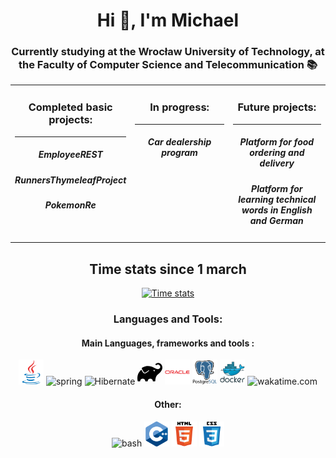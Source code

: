 <h1 align="center">Hi 👋, I'm Michael</h1>
<h3 align="center"> Currently studying at the Wrocław University of Technology, at the Faculty of Computer Science and Telecommunication 📚</h3>


<table width="100%" align="center">
  <tr>
    <td width="33%" align="center" style="vertical-align: top;">
      <h3>Completed basic projects:</h3>
      <hr>
      <h5>EmployeeREST</h5>
      <h5>RunnersThymeleafProject</h5>
      <h5>PokemonRe</h5>
    </td>
    <td width="33%" align="center" style="vertical-align: top;">
      <h3>In progress:</h3>
      <hr>
      <h5>Car dealership program</h5>
    </td>
    <td width="33%" align="center" style="vertical-align: top;">
      <h3>Future projects:</h3>
      <hr>
      <h5>Platform for food ordering and delivery</h5>
      <h5>Platform for learning technical words in English and German</h5>
    </td>
  </tr>
</table>

<div align="center" >

## Time stats since 1 march 
[![Time stats](https://github-readme-stats.vercel.app/api/wakatime?username=MichalBialek01&langs_count=5)](https://github.com/anuraghazra/github-readme-stats)

</div>





<h3 align="center">Languages and Tools:</h3>
<h4 align="center">Main Languages, frameworks and tools :</h4>
<p align="center">
    <img src="https://raw.githubusercontent.com/devicons/devicon/master/icons/java/java-original.svg" alt="java" width="40" height="40">
    <img src="https://www.vectorlogo.zone/logos/springio/springio-icon.svg" alt="spring" width="40" height="40">
    <img  src="https://upload.wikimedia.org/wikipedia/commons/thumb/2/22/Hibernate_logo_a.png/1920px-Hibernate_logo_a.png" width="140" height="40" alt="Hibernate">
    <svg id="Layer_1" data-name="Layer 1" xmlns="http://www.w3.org/2000/svg" width="40" height="40" viewBox="0 0 90 66.06"><defs></defs><path class="cls-1" d="M85.11,4.18a14.27,14.27,0,0,0-19.83-.34,1.38,1.38,0,0,0,0,2L67,7.6a1.36,1.36,0,0,0,1.78.12A8.18,8.18,0,0,1,79.5,20.06C68.17,31.38,53.05-.36,18.73,16a4.65,4.65,0,0,0-2,6.54l5.89,10.17a4.64,4.64,0,0,0,6.3,1.73l.14-.08-.11.08L31.53,33a60.29,60.29,0,0,0,8.22-6.13,1.44,1.44,0,0,1,1.87-.06h0a1.34,1.34,0,0,1,.06,2A61.61,61.61,0,0,1,33,35.34l-.09,0-2.61,1.46a7.34,7.34,0,0,1-3.61.94,7.45,7.45,0,0,1-6.47-3.71l-5.57-9.61C4,32-2.54,46.56,1,65a1.36,1.36,0,0,0,1.33,1.11H8.61A1.36,1.36,0,0,0,10,64.87a9.29,9.29,0,0,1,18.42,0,1.35,1.35,0,0,0,1.34,1.19H35.9a1.36,1.36,0,0,0,1.34-1.19,9.29,9.29,0,0,1,18.42,0A1.36,1.36,0,0,0,57,66.06H63.1a1.36,1.36,0,0,0,1.36-1.34c.14-8.6,2.46-18.48,9.07-23.43C96.43,24.16,90.41,9.48,85.11,4.18ZM61.76,30.05l-4.37-2.19h0a2.74,2.74,0,1,1,4.37,2.2Z"></path></svg>
    <img src="https://raw.githubusercontent.com/devicons/devicon/master/icons/oracle/oracle-original.svg" alt="oracle" width="40" height="40">
    <img src="https://raw.githubusercontent.com/devicons/devicon/master/icons/postgresql/postgresql-original-wordmark.svg" alt="postgresql" width="40" height="40">
    <img src="https://raw.githubusercontent.com/devicons/devicon/master/icons/docker/docker-original-wordmark.svg" alt="docker" width="40" height="40">
    <img src="https://wakatime.com/static/img/wakatime.svg" alt="wakatime.com" width="40" height="40">

</p>
<h4 align="center">Other:</h4>
<p align="center">
    <img src="https://www.vectorlogo.zone/logos/gnu_bash/gnu_bash-icon.svg" alt="bash" width="40" height="40">
    <img src="https://raw.githubusercontent.com/devicons/devicon/master/icons/cplusplus/cplusplus-original.svg" alt="cplusplus" width="40" height="40">
    <img src="https://raw.githubusercontent.com/devicons/devicon/master/icons/html5/html5-original-wordmark.svg" alt="html5" width="40" height="40">
    <img src="https://raw.githubusercontent.com/devicons/devicon/master/icons/css3/css3-original-wordmark.svg" alt="css3" width="40" height="40">
<p align="center">

